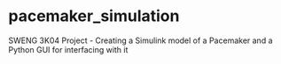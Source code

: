 # pacemaker_simulation
SWENG 3K04 Project - Creating a Simulink model of a Pacemaker and a Python GUI for interfacing with it 
